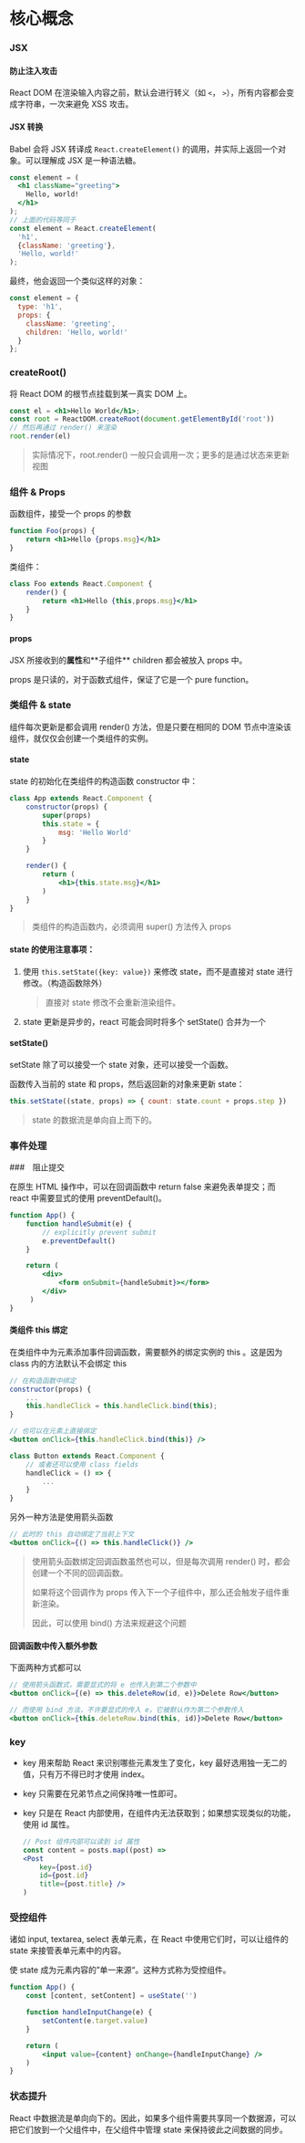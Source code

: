# 核心概念

### JSX

#### 防止注入攻击

React DOM 在渲染输入内容之前，默认会进行转义（如 `<`， `>`），所有内容都会变成字符串，一次来避免 XSS 攻击。

#### JSX 转换

Babel 会将 JSX 转译成 `React.createElement()` 的调用，并实际上返回一个对象。可以理解成 JSX 是一种语法糖。

```jsx
const element = (
  <h1 className="greeting">
    Hello, world!
  </h1>
);
// 上面的代码等同于
const element = React.createElement(
  'h1',
  {className: 'greeting'},
  'Hello, world!'
);
```

最终，他会返回一个类似这样的对象：

```js
const element = {
  type: 'h1',
  props: {
    className: 'greeting',
    children: 'Hello, world!'
  }
};
```

### createRoot()

将 React DOM 的根节点挂载到某一真实 DOM 上。

```jsx
const el = <h1>Hello World</h1>;
const root = ReactDOM.createRoot(document.getElementById('root'))
// 然后再通过 render() 来渲染
root.render(el)
```

> 实际情况下，root.render() 一般只会调用一次；更多的是通过状态来更新视图

### 组件 & Props

函数组件，接受一个 props 的参数

```jsx
function Foo(props) {
    return <h1>Hello {props.msg}</h1>
}
```

类组件：

```jsx
class Foo extends React.Component {
    render() {
        return <h1>Hello {this,props.msg}</h1>
    }
}
```

#### props

JSX 所接收到的**属性**和\*\*子组件\*\* children 都会被放入 props 中。

props 是只读的，对于函数式组件，保证了它是一个 pure function。

### 类组件 & state

组件每次更新是都会调用 render() 方法，但是只要在相同的 DOM 节点中渲染该组件，就仅仅会创建一个类组件的实例。

#### state

state 的初始化在类组件的构造函数 constructor 中：

```jsx
class App extends React.Component {
	constructor(props) {
		super(props)
		this.state = {
			msg: 'Hello World'
		}
	}

	render() {
		return (
			<h1>{this.state.msg}</h1>
		)
	}
}
```

> 类组件的构造函数内，必须调用 super() 方法传入 props

#### state 的使用注意事项：

1.  使用 `this.setState({key: value})` 来修改 state，而不是直接对 state 进行修改。（构造函数除外）

    > 直接对 state 修改不会重新渲染组件。
2. state 更新是异步的，react 可能会同时将多个 setState() 合并为一个

#### setState()

setState 除了可以接受一个 state 对象，还可以接受一个函数。

函数传入当前的 state 和 props，然后返回新的对象来更新 state：

```jsx
this.setState((state, props) => { count: state.count + props.step })
```

> state 的数据流是单向自上而下的。

### 事件处理

\###　阻止提交

在原生 HTML 操作中，可以在回调函数中 return false 来避免表单提交；而 react 中需要显式的使用 preventDefault()。

```jsx
function App() {
	function handleSubmit(e) {
		// explicitly prevent submit
		e.preventDefault()
	}

	return ( 
		<div>
			<form onSubmit={handleSubmit}></form>
		</div>
	 )
}
```

#### 类组件 this 绑定

在类组件中为元素添加事件回调函数，需要额外的绑定实例的 this 。这是因为 class 内的方法默认不会绑定 this

```jsx
// 在构造函数中绑定
constructor(props) {
    ...
    this.handleClick = this.handleClick.bind(this);
}

// 也可以在元素上直接绑定
<button onClick={this.handleClick.bind(this)} />

class Button extends React.Component {
    // 或者还可以使用 class fields
    handleClick = () => {
    	...
	}
}
```

另外一种方法是使用箭头函数

```jsx
// 此时的 this 自动绑定了当前上下文
<button onClick={() => this.handleClick()} />
```

> 使用箭头函数绑定回调函数虽然也可以，但是每次调用 render() 时，都会创建一个不同的回调函数。
>
> 如果将这个回调作为 props 传入下一个子组件中，那么还会触发子组件重新渲染。
>
> 因此，可以使用 bind() 方法来规避这个问题

#### 回调函数中传入额外参数

下面两种方式都可以

```jsx
// 使用箭头函数式，需要显式的将 e 也传入到第二个参数中
<button onClick={(e) => this.deleteRow(id, e)}>Delete Row</button>

// 而使用 bind 方法，不许要显式的传入 e，它被默认作为第二个参数传入
<button onClick={this.deleteRow.bind(this, id)}>Delete Row</button>
```

### key

* key 用来帮助 React 来识别哪些元素发生了变化，key 最好选用独一无二的值，只有万不得已时才使用 index。
* key 只需要在兄弟节点之间保持唯一性即可。
*   key 只是在 React 内部使用，在组件内无法获取到；如果想实现类似的功能，使用 id 属性。

    ```jsx
    // Post 组件内部可以读到 id 属性
    const content = posts.map((post) =>
    <Post
        key={post.id}
        id={post.id}
        title={post.title} />
    )
    ```

### 受控组件

诸如 input, textarea, select 表单元素，在 React 中使用它们时，可以让组件的 state 来接管表单元素中的内容。

使 state 成为元素内容的”单一来源“。这种方式称为受控组件。

```jsx
function App() {
	const [content, setContent] = useState('')

	function handleInputChange(e) {
		setContent(e.target.value)		
	}

	return (
		<input value={content} onChange={handleInputChange} />
	)
}
```

### 状态提升

React 中数据流是单向向下的。因此，如果多个组件需要共享同一个数据源，可以把它们放到一个父组件中，在父组件中管理 state 来保持彼此之间数据的同步。
